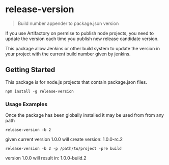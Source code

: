 # release-version

> Build number appender to package.json version

If you use Artifactory on permise to publish node projects,
you need to update the version each time you publish new release candidate version.

 This package allow Jenkins or other build system to update the version in your project
 with the current build number given by jenkins.

## Getting Started
This package is for node.js projects that contain package.json files.

```shell
npm install -g release-version
```


### Usage Examples
Once the package has been globally installed it may be used from from any path



```shell
release-version -b 2
```
given current version 1.0.0 will create version: 1.0.0-rc.2


```shell
release-version -b 2 -p /path/to/project -pre build
```
version 1.0.0 will result in: 1.0.0-build.2



